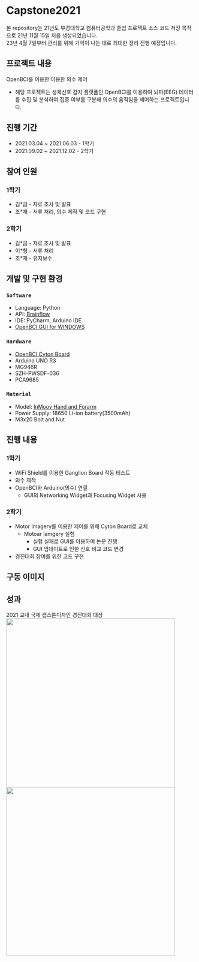 # Capstone2021 
본 repository는 21년도 부경대학교 컴퓨터공학과 졸업 프로젝트 소스 코드 저장 목적으로 21년 11월 15일 처음 생성되었습니다.  
23년 4월 7일부터 관리를 위해 기억이 나는 대로 최대한 정리 진행 예정입니다.

## 프로젝트 내용
OpenBCI를 이용한 이용한 의수 제어  
* 해당 프로젝트는 생체신호 감지 플랫폼인 OpenBCI를 이용하여 뇌파(EEG) 데이터를 수집 및 분석하여 집중 여부를 구분해 의수의 움직임을 제어하는 프로젝트입니다.

## 진행 기간
* 2021.03.04 ~ 2021.06.03 - 1학기  
* 2021.09.02 ~ 2021.12.02 - 2학기

## 참여 인원
### 1학기
* 김\*금 - 자료 조사 및 발표  
* 조\*재 - 서류 처리, 의수 제작 및 코드 구현
### 2학기
* 김\*금 - 자료 조사 및 발표  
* 이\*형 - 서류 처리  
* 조\*재 - 유지보수

## 개발 및 구현 환경
### `Software`
  * Language: Python
  * API: <a href="https://brainflow.readthedocs.io/en/stable/UserAPI.html#python-api-reference">Brainflow</a>
  * IDE: PyCharm, Arduino IDE
  * <a href="https://openbci.com/downloads">OpenBCI GUI for WINDOWS</a>
### `Hardware`
  * <a href="https://docs.openbci.com/Cyton/CytonLanding/">OpenBCI Cyton Board</a>
  * Arduino UNO R3
  * MG946R
  * SZH-PWSDF-036
  * PCA9685
### `Material`
  * Model: <a href="https://inmoov.fr/hand-and-forarm/">InMoov Hand and Forarm</a>
  * Power Supply: 18650 Li-ion battery(3500mAh)
  * M3x20 Bolt and Nut
  
## 진행 내용
### 1학기
  * WiFi Shield를 이용한 Ganglion Board 작동 테스트
  * 의수 제작
  * OpenBCI와 Arduino(의수) 연결
    * GUI의 Networking Widget과 Focusing Widget 사용
### 2학기
  * Motor Imagery를 이용한 제어를 위해 Cyton Board로 교체
    * Motoar Iamgery 실험
      * 실험 실패로 GUI를 이용하여 논문 진행
      * GUI 업데이트로 인한 신호 비교 코드 변경
  * 경진대회 참여를 위한 코드 구현 

## 구동 이미지
  
## 성과
2021 교내 국제 캡스톤디자인 경진대회 대상  
<img src="https://user-images.githubusercontent.com/63555689/230577670-e9190448-2af4-4579-a97d-0bd92e941bd5.jpg" width="450">  
<img src="https://user-images.githubusercontent.com/63555689/230578985-bb3d511e-5787-42d4-91cc-dcd04c3be9ed.png" width="450">
